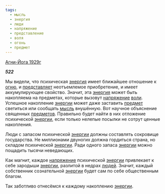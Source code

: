 ```yaml
---
tags:
  - мысль
  - энергия
  - люди
  - напряжение
  - представление
  - воля
  - огонь
  - предмет
---
```

[Агни-Йога 1929г](https://127.0.0.1:4002/agni/1929)

___522___

Мы видели, что психическая [энергия](../../../tags/#энергия) имеет ближайшее отношение к [огню](../../../tags/#огонь), и [представляет](../../../tags/#представление) неотъемлемое приобретение, и имеет аккумулирующее свойство. Значит, эта [энергия](../../../tags/#энергия) может быть накопляема на предметах, которые вызовут [напряжение](../../../tags/#напряжение) [воли](../../../tags/#воля). Успешное накопление [энергии](../../../tags/#энергия) может даже заставить [предмет](../../../tags/#предмет) светиться или сообщать [мысль](../../../tags/#мысль) внушённую. Вот научное объяснение священных [предметов](../../../tags/#предмет). Правильно будет найти в них отложение психической [энергии](../../../tags/#энергия), если только нелепые посылки не сотрут ценные накопления.   

Люди с запасом психической [энергии](../../../tags/#энергия) должны составлять сокровище государства. Не миллионами двуногих должна гордиться страна, но складом психической [энергии](../../../tags/#энергия). Ради одного запаса [энергии](../../../tags/#энергия) можно пощадить тысячи неведающих.   

Как магнит, каждое [напряжение](../../../tags/#напряжение) психической [энергии](../../../tags/#энергия) привлекает к себе зародыши [энергии](../../../tags/#энергия), разлитой в недрах [людей](../../../tags/#люди). Значит, каждый собственник сознательной [энергии](../../../tags/#энергия) будет сам по себе общественным благом.   

Так заботливо отнесёмся к каждому накоплению [энергии](../../../tags/#энергия).